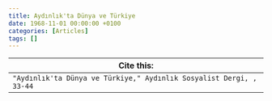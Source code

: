 ```yaml
---
title: Aydınlık'ta Dünya ve Türkiye
date: 1968-11-01 00:00:00 +0100
categories: [Articles]
tags: []
---
```




| Cite this:   |
|--------|
| ```"Aydınlık'ta Dünya ve Türkiye," Aydınlık Sosyalist Dergi, , 33-44```

 